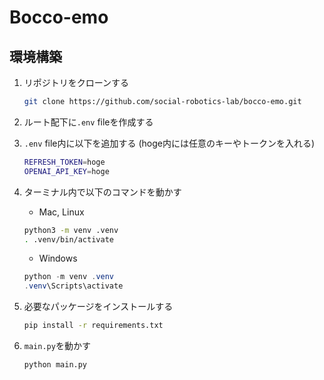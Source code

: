 # Bocco-emo

## 環境構築

1. リポジトリをクローンする

    ``` zsh
    git clone https://github.com/social-robotics-lab/bocco-emo.git
    ```

2. ルート配下に`.env` fileを作成する
3. `.env` file内に以下を追加する (hoge内には任意のキーやトークンを入れる)

    ``` zsh
    REFRESH_TOKEN=hoge
    OPENAI_API_KEY=hoge
    ```

4. ターミナル内で以下のコマンドを動かす
    - Mac, Linux

    ``` zsh
    python3 -m venv .venv
    . .venv/bin/activate
    ```

    - Windows

    ``` powershell
    python -m venv .venv
    .venv\Scripts\activate
    ```

5. 必要なパッケージをインストールする

   ``` zsh
   pip install -r requirements.txt
   ```

6. `main.py`を動かす

   ``` zsh
   python main.py
   ```
